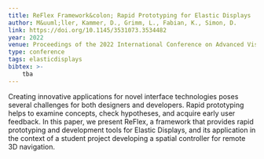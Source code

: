 ```yaml
---
title: ReFlex Framework&colon; Rapid Prototyping for Elastic Displays
author: M&uuml;ller, Kammer, D., Grimm, L., Fabian, K., Simon, D.
link: https://doi.org/10.1145/3531073.3534482
year: 2022
venue: Proceedings of the 2022 International Conference on Advanced Visual Interfaces (AVI 2022), June 6–10, 2022, Frascati, Rome, Italy. ACM, New York, NY, USA (to appear)
type: conference
tags: elasticdisplays
bibtex: >-
    tba
---
```

Creating innovative applications for novel interface technologies poses several challenges for both designers and developers. Rapid prototyping helps to examine concepts, check hypotheses, and acquire early user feedback. In this paper, we present ReFlex, a framework that provides rapid prototyping and development tools for Elastic Displays, and its application in the context of a student project developing a spatial controller for remote 3D navigation.
